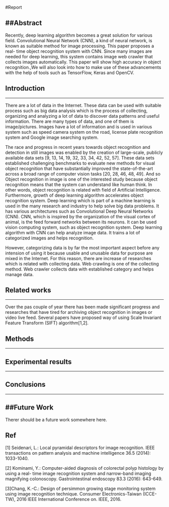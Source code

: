 #Report

##Abstract 
---------
Recently, deep learning algorithm becomes a great solution for
various field. Convolutional Neural Network (CNN), a kind of neural network,
is known as suitable method for image processing. This paper proposes a real-
time object recognition system with CNN. Since many images are needed for
deep learning, this system contains image web crawler that collects images
automatically. This paper will show high accuracy in object recognition.,We will also look into how to make use of these advancements with the help of tools such as TensorFlow, Keras and OpenCV. 


## Introduction 
----------------
There are a lot of data in the Internet. These data can be used with suitable process
such as big data analysis which is the process of collecting, organizing and analyzing
a lot of data to discover data patterns and useful information. There are many types of
data, and one of them is image/pictures. Images have a lot of information and is used in
various system such as speed camera system on the road, license plate recognition
system and Google image searching system.

The race and progress in recent years towards object recognition and detection in still images was enabled by the creation of large-scale, publicly available data sets [9, 13, 14, 19, 32, 33, 34, 42, 52, 57]. These  data sets established challenging benchmarks to evaluate new methods for visual object recognition that have substantially improved the state-of-the-art across a broad range
of computer vision tasks [20, 28, 46, 48, 49]. And so Object recognition in image is one of the interested study because object
recognition means that the system can understand like human think. In other words,
object recognition is related with field of Artificial Intelligence. Furthermore, growth
of deep learning algorithm accelerates object recognition system. Deep learning
which is part of a machine learning is used in the many research and industry to help
solve big data problems. It has various architectures such as Convolutional Deep
Neural Networks (CNN). CNN, which is inspired by the organization of the visual
cortex of animal, is the feed forward networks between its neurons. It can be used
vision computing system, such as object recognition system. Deep learning algorithm
with CNN can help analyze image data. It trains a lot of categorized images and helps recognition.

However, categorizing data is by far the most important aspect before any intension of using it because
usable and unusable data for purpose are mixed in the Internet. For this reason, there
are increase of researches which is related with collecting data. Web crawling is one
of the collecting method. Web crawler collects data with established category and
helps manage data.



## Related works
----------------
Over the pas couple of year there has been made significant progress and researches that have tired for archiving object recognition
in images or video live feed. Several papers have proposed way of using Scale Invariant Feature
Transform (SIFT) algorithm[1,2].




## Methods 
----------



## Experimental results
-----------------------




## Conclusions 
---------------




##Future Work 
----------------
Therer should be a future work somewhere here. 





## Ref
[1] Seidenari, L.: Local pyramidal descriptors for image recognition. IEEE transactions on
pattern analysis and machine intelligence 36.5 (2014): 1033-1040.

[2] Kominami, Y.: Computer-aided diagnosis of colorectal polyp histology by using a real-
time image recognition system and narrow-band imaging magnifying
colonoscopy. Gastrointestinal endoscopy 83.3 (2016): 643-649.

[3]Chang, K.-C.: Design of persimmon growing stage monitoring system using image
recognition technique. Consumer Electronics-Taiwan (ICCE-TW), 2016 IEEE
International Conference on. IEEE, 2016.

